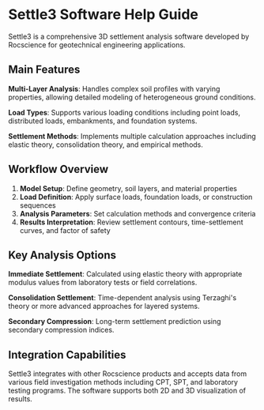 # Settle3 Software Help Guide

Settle3 is a comprehensive 3D settlement analysis software developed by Rocscience for geotechnical engineering applications.

## Main Features

**Multi-Layer Analysis**: Handles complex soil profiles with varying properties, allowing detailed modeling of heterogeneous ground conditions.

**Load Types**: Supports various loading conditions including point loads, distributed loads, embankments, and foundation systems.

**Settlement Methods**: Implements multiple calculation approaches including elastic theory, consolidation theory, and empirical methods.

## Workflow Overview

1. **Model Setup**: Define geometry, soil layers, and material properties
2. **Load Definition**: Apply surface loads, foundation loads, or construction sequences
3. **Analysis Parameters**: Set calculation methods and convergence criteria
4. **Results Interpretation**: Review settlement contours, time-settlement curves, and factor of safety

## Key Analysis Options

**Immediate Settlement**: Calculated using elastic theory with appropriate modulus values from laboratory tests or field correlations.

**Consolidation Settlement**: Time-dependent analysis using Terzaghi's theory or more advanced approaches for layered systems.

**Secondary Compression**: Long-term settlement prediction using secondary compression indices.

## Integration Capabilities

Settle3 integrates with other Rocscience products and accepts data from various field investigation methods including CPT, SPT, and laboratory testing programs. The software supports both 2D and 3D visualization of results.